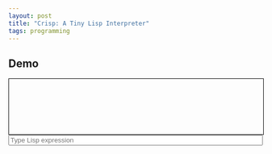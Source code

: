 ```yaml
---
layout: post
title: "Crisp: A Tiny Lisp Interpreter"
tags: programming
---
```


## Demo

<div id = "outputdiv" style = "height: 110px; overflow: scroll; border: 1px solid black; width: 100%" >
</div>
<input placeholder = "Type Lisp expression" type = "text" id = "userinput" style = "width: 100%">

<script>
function reduce(f, data = []) {
  let acc = data[0];
  for (let i = 1; i < data.length; i++) {
    acc = f(acc, data[i]);
  }
  return acc;
}

class Node {
  constructor(data) {
    this.data = data;
    this.next = null;
  }
}
class Stack {
  constructor() {
    this.head;
  }
  isEmpty() {
    return this.head == undefined;
  }
  push(x) {
    if (this.isEmpty()) {
      this.head = new Node(x);
      return this.head.data;
    }
    let pushedNode = new Node(x);
    pushedNode.next = this.head;
    this.head = pushedNode;
    return this.head.data;
  }
  pop() {
    if (this.isEmpty()) {
      throw "Underflow";
    }
    let popped = this.head.data;
    this.head = this.head.next;
    return popped;
  }
  peek() {
    if (this.isEmpty()) {
      throw "Empty stack";
    }
    return this.head.data;
  }
}

function tokenize(str) {
  if (typeof str !== "string") {
    throw "Present token is not a string " + str;
  }

  let charcodeMinus = "-".charCodeAt(0);
  let charcodeZero = "0".charCodeAt(0);
  let charcodeNine = "9".charCodeAt(0);
  let currentCharCode = str[0].charCodeAt(0);
  let num = 0;

  if (
    currentCharCode === charcodeMinus ||
    (currentCharCode >= charcodeZero && currentCharCode <= charcodeNine)
  ) {
    let i = 0;
    let isNegative = false;
    if (currentCharCode === charcodeMinus) {
      isNegative = true;
      i++;
    }
    for (i; i < str.length; i++) {
      currentCharCode = str[i].charCodeAt(0);
      if (currentCharCode >= charcodeZero && currentCharCode <= charcodeNine) {
        let digit = currentCharCode - charcodeZero;
        num = num * 10 + digit;
      } else {
        throw "Incompatible types: " + str;
      }
    }
    if (isNegative) {
      return -num;
    }
    return num;
  }
  return str;
}

const charCodeZero = "0".charCodeAt(0);
const charCodeNine = "9".charCodeAt(0);

function isDigit(char) {
  if (typeof char != "string" || char.length != 1) {
    return false;
  }
  let charCode = char.charCodeAt(0);
  return charCode >= charCodeZero && charCode <= charCodeNine;
}

function isInteger(n) {
  return typeof n === "number";
}

const charCodea = "a".charCodeAt(0);
const charCodez = "z".charCodeAt(0);
const charCodeA = "A".charCodeAt(0);
const charCodeZ = "Z".charCodeAt(0);

function isAlphabet(char) {
  if (typeof char != "string" || char.length != 1) {
    return false;
  }
  let charCode = char.charCodeAt(0);
  return (
    (charCode >= charCodea && charCode <= charCodez) ||
    (charCode >= charCodeA && charCode <= charCodeZ)
  );
}

function isString(str) {
  return typeof str === "string";
}

let variableTable = {};
function ifNumber(a) {
  if (typeof a == "number") {
    return a;
  }
  if (variableTable.hasOwnProperty(a)) {
    return variableTable[a];
  }
  throw "Operand is not a number: " + a;
}

const operators = {
  "*": function (n, m = 1) {
    return ifNumber(n) * ifNumber(m);
  },
  "+": function (n, m = 0) {
    return ifNumber(n) + ifNumber(m);
  },
  "/": function (n, m = 1) {
    return ifNumber(n) / ifNumber(m);
  },
  "-": function (n, m = 0) {
    return ifNumber(n) - ifNumber(m);
  },
  def: function (variable, value) {
    if (isString(variable)) {
      variableTable[variable] = ifNumber(value);
    } else {
      throw "Variable name is not a string: " + variable;
    }
    return ifNumber(value);
  },
};

function findOperator(str) {
  if (operators.hasOwnProperty(str)) {
    return operators[str];
  }
  throw "Invalid operator: " + str;
}

function lispEval(tokens) {
  if (tokens.length == 0) {
    throw "Empty expression is invalid";
  }
  let operationFn = findOperator(tokens[tokens.length - 1]);
  let operands = [];
  for (let i = tokens.length - 2; i >= 0; i--) {
    if (typeof tokens[i] === "number" || typeof tokens[i] == "string") {
      operands.push(tokens[i]);
    } else {
      throw "Operand is not valid: " + tokens[i];
    }
  }
  return reduce(operationFn, operands);
}

function lisp(expr) {
  let chars = [...expr],
    s = new Stack();
  let atom = "";

  for (let i = 0; i < chars.length; i++) {
    let presentChar = chars[i];
    if (presentChar != " " && presentChar != ")" && presentChar != "\n") {
      if (presentChar === "(") {
        s.push(presentChar);
        atom = "";
      } else {
        atom = atom + presentChar;
      }
    } else {
      if (atom !== "") {
        atom = tokenize(atom);
        s.push(atom);
        atom = "";
      }
      if (presentChar === ")") {
        let tokens = [],
          poppedValue = s.pop();
        while (poppedValue !== "(") {
          tokens.push(poppedValue);
          poppedValue = s.pop();
        }
        let value = lispEval(tokens);
        if (value != null) {
          s.push(value);
        }
      }
    }
  }

  let result = s.pop();
  while (!s.isEmpty()) {
    if (s.pop() == "(") {
      throw "Incomplete expression";
    }
  }

  if (isInteger(result)) {
    return result;
  }
  throw "Unexpected result";
}


  
  function repl (){
    const userInput = document.getElementById("userinput");
    const outputDiv = document.getElementById("outputdiv");
    let result="";
    try {
        result = lisp(userInput.value);
        
    } catch(e) {
        result = "Error: " + e;
    }

    outputDiv.innerText += "> " + result + "\n";
    userInput.value="";
    outputDiv.scrollTop = outputDiv.scrollHeight;
  }
  const userinput = document.getElementById("userinput");
    userinput.addEventListener("keydown", function(event) {
    if (event.key === "Enter") {
        repl();
    }});
  </script>
